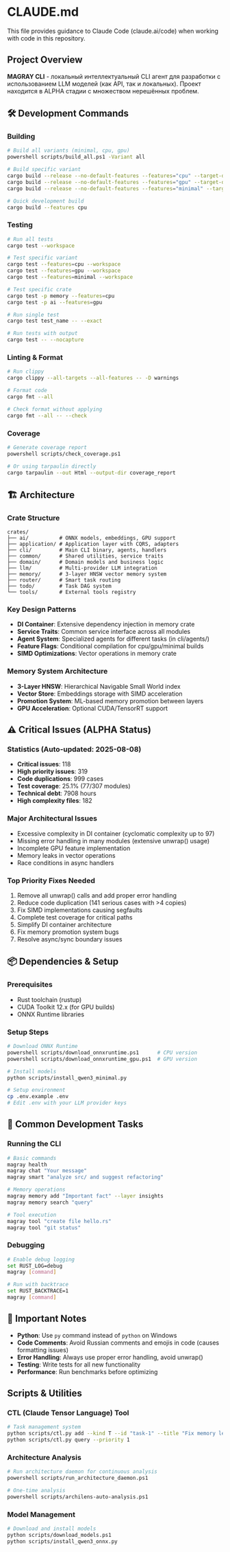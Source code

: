 # CLAUDE.md

This file provides guidance to Claude Code (claude.ai/code) when working with code in this repository.

## Project Overview

**MAGRAY CLI** - локальный интеллектуальный CLI агент для разработки с использованием LLM моделей (как API, так и локальных). Проект находится в ALPHA стадии с множеством нерешённых проблем.

## 🛠️ Development Commands

### Building
```bash
# Build all variants (minimal, cpu, gpu)
powershell scripts/build_all.ps1 -Variant all

# Build specific variant
cargo build --release --no-default-features --features="cpu" --target-dir="target/cpu"
cargo build --release --no-default-features --features="gpu" --target-dir="target/gpu"  
cargo build --release --no-default-features --features="minimal" --target-dir="target/minimal"

# Quick development build
cargo build --features cpu
```

### Testing
```bash
# Run all tests
cargo test --workspace

# Test specific variant
cargo test --features=cpu --workspace
cargo test --features=gpu --workspace  
cargo test --features=minimal --workspace

# Test specific crate
cargo test -p memory --features=cpu
cargo test -p ai --features=gpu

# Run single test
cargo test test_name -- --exact

# Run tests with output
cargo test -- --nocapture
```

### Linting & Format
```bash
# Run clippy
cargo clippy --all-targets --all-features -- -D warnings

# Format code
cargo fmt --all

# Check format without applying
cargo fmt --all -- --check
```

### Coverage
```bash
# Generate coverage report
powershell scripts/check_coverage.ps1

# Or using tarpaulin directly
cargo tarpaulin --out Html --output-dir coverage_report
```

## 🏗️ Architecture

### Crate Structure
```
crates/
├── ai/          # ONNX models, embeddings, GPU support
├── application/ # Application layer with CQRS, adapters
├── cli/         # Main CLI binary, agents, handlers
├── common/      # Shared utilities, service traits
├── domain/      # Domain models and business logic
├── llm/         # Multi-provider LLM integration
├── memory/      # 3-layer HNSW vector memory system
├── router/      # Smart task routing
├── todo/        # Task DAG system
└── tools/       # External tools registry
```

### Key Design Patterns
- **DI Container**: Extensive dependency injection in memory crate
- **Service Traits**: Common service interface across all modules
- **Agent System**: Specialized agents for different tasks (in cli/agents/)
- **Feature Flags**: Conditional compilation for cpu/gpu/minimal builds
- **SIMD Optimizations**: Vector operations in memory crate

### Memory System Architecture
- **3-Layer HNSW**: Hierarchical Navigable Small World index
- **Vector Store**: Embeddings storage with SIMD acceleration
- **Promotion System**: ML-based memory promotion between layers
- **GPU Acceleration**: Optional CUDA/TensorRT support

## ⚠️ Critical Issues (ALPHA Status)

### Statistics (Auto-updated: 2025-08-08)
- **Critical issues**: 118
- **High priority issues**: 319
- **Code duplications**: 999 cases
- **Test coverage**: 25.1% (77/307 modules)
- **Technical debt**: 7908 hours
- **High complexity files**: 182

### Major Architectural Issues
- Excessive complexity in DI container (cyclomatic complexity up to 97)
- Missing error handling in many modules (extensive unwrap() usage)
- Incomplete GPU feature implementation
- Memory leaks in vector operations
- Race conditions in async handlers

### Top Priority Fixes Needed
1. Remove all unwrap() calls and add proper error handling
2. Reduce code duplication (141 serious cases with >4 copies)
3. Fix SIMD implementations causing segfaults
4. Complete test coverage for critical paths
5. Simplify DI container architecture
6. Fix memory promotion system bugs
7. Resolve async/sync boundary issues

## 📦 Dependencies & Setup

### Prerequisites
- Rust toolchain (rustup)
- CUDA Toolkit 12.x (for GPU builds)
- ONNX Runtime libraries

### Setup Steps
```bash
# Download ONNX Runtime
powershell scripts/download_onnxruntime.ps1      # CPU version
powershell scripts/download_onnxruntime_gpu.ps1  # GPU version

# Install models
python scripts/install_qwen3_minimal.py

# Setup environment
cp .env.example .env
# Edit .env with your LLM provider keys
```

## 🔧 Common Development Tasks

### Running the CLI
```bash
# Basic commands
magray health
magray chat "Your message"
magray smart "analyze src/ and suggest refactoring"

# Memory operations
magray memory add "Important fact" --layer insights
magray memory search "query"

# Tool execution
magray tool "create file hello.rs"
magray tool "git status"
```

### Debugging
```bash
# Enable debug logging
set RUST_LOG=debug
magray [command]

# Run with backtrace
set RUST_BACKTRACE=1
magray [command]
```

## 📝 Important Notes

- **Python**: Use `py` command instead of `python` on Windows
- **Code Comments**: Avoid Russian comments and emojis in code (causes formatting issues)
- **Error Handling**: Always use proper error handling, avoid unwrap()
- **Testing**: Write tests for all new functionality
- **Performance**: Run benchmarks before optimizing

## Scripts & Utilities

### CTL (Claude Tensor Language) Tool
```bash
# Task management system
python scripts/ctl.py add --kind T --id "task-1" --title "Fix memory leak"
python scripts/ctl.py query --priority 1
```

### Architecture Analysis
```bash
# Run architecture daemon for continuous analysis
powershell scripts/run_architecture_daemon.ps1

# One-time analysis  
powershell scripts/archilens-auto-analysis.ps1
```

### Model Management
```bash
# Download and install models
python scripts/download_models.ps1
python scripts/install_qwen3_onnx.py
```